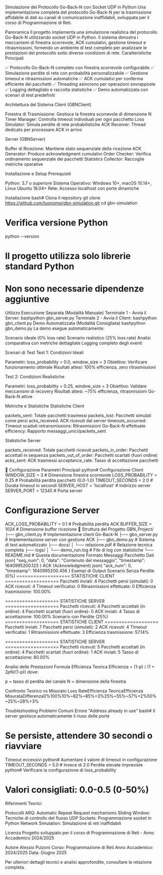 Simulazione del Protocollo Go-Back-N con Socket UDP in Python
Una implementazione completa del protocollo Go-Back-N per la trasmissione affidabile di dati su canali di comunicazione inaffidabili, sviluppata per il corso di Programmazione di Reti.

Panoramica
Il progetto implementa una simulazione realistica del protocollo Go-Back-N utilizzando socket UDP in Python. Il sistema dimostra i meccanismi di finestra scorrevole, ACK cumulativi, gestione timeout e ritrasmissioni, fornendo un ambiente di test completo per analizzare le prestazioni del protocollo sotto diverse condizioni di rete.
Caratteristiche Principali

✅ Protocollo Go-Back-N completo con finestra scorrevole configurabile
✅ Simulazione perdite di rete con probabilità personalizzabile
✅ Gestione timeout e ritrasmissioni automatiche
✅ ACK cumulativi per conferma efficiente dei pacchetti
✅ Threading asincrono per operazioni sovrapposte
✅ Logging dettagliato e raccolta statistiche
✅ Demo automatizzata con scenari di test predefiniti

Architettura del Sistema
Client (GBNClient)

Finestra di Trasmissione: Gestisce la finestra scorrevole di dimensione N
Timer Manager: Controlla timeout individuali per ogni pacchetto
Loss Simulator: Simula perdite di rete probabilistiche
ACK Receiver: Thread dedicato per processare ACK in arrivo

Server (GBNServer)

Buffer di Ricezione: Mantiene stato sequenziale della ricezione
ACK Generator: Produce acknowledgment cumulativi
Order Checker: Verifica ordinamento sequenziale dei pacchetti
Statistics Collector: Raccoglie metriche operative

Installazione e Setup
Prerequisiti

Python: 3.7 o superiore
Sistema Operativo: Windows 10+, macOS 10.14+, Linux Ubuntu 18.04+
Rete: Accesso localhost con porte dinamiche

Installazione
bash# Clona il repository
git clone https://github.com/tuonome/gbn-simulation.git
cd gbn-simulation

# Verifica versione Python
python --version

# Il progetto utilizza solo librerie standard Python
# Non sono necessarie dipendenze aggiuntive
Utilizzo
Esecuzione Separata (Modalità Manuale)
Terminale 1 - Avvia il Server:
bashpython gbn_server.py
Terminale 2 - Avvia il Client:
bashpython gbn_client.py
Demo Automatizzata (Modalità Consigliata)
bashpython gbn_demo.py
La demo esegue automaticamente:

Scenario ideale (0% loss rate)
Scenario realistico (25% loss rate)
Analisi comparativa con metriche dettagliate
Logging completo degli eventi

Scenari di Test
Test 1: Condizioni Ideali

Parametri: loss_probability = 0.0, window_size = 3
Obiettivo: Verificare funzionamento ottimale
Risultati attesi: 100% efficienza, zero ritrasmissioni

Test 2: Condizioni Realistiche

Parametri: loss_probability = 0.25, window_size = 3
Obiettivo: Validare meccanismi di recovery
Risultati attesi: ~75% efficienza, ritrasmissioni Go-Back-N attive

Metriche e Statistiche
Statistiche Client

packets_sent: Totale pacchetti trasmessi
packets_lost: Pacchetti simulati come persi
acks_received: ACK ricevuti dal server
timeouts_occurred: Timeout scaduti
retransmissions: Ritrasmissioni Go-Back-N effettuate
efficiency: Rapporto messaggi_unici/packets_sent

Statistiche Server

packets_received: Totale pacchetti ricevuti
packets_in_order: Pacchetti accettati in sequenza
packets_out_of_order: Pacchetti scartati (fuori ordine)
acks_sent: ACK trasmessi
acceptance_rate: Tasso di accettazione pacchetti

🔧 Configurazione
Parametri Principali
python# Configurazione Client
WINDOW_SIZE = 3              # Dimensione finestra scorrevole
LOSS_PROBABILITY = 0.25      # Probabilità perdita pacchetti (0.0-1.0)
TIMEOUT_SECONDS = 2.0        # Durata timeout in secondi
SERVER_HOST = 'localhost'    # Indirizzo server
SERVER_PORT = 12345          # Porta server

# Configurazione Server  
ACK_LOSS_PROBABILITY = 0.1   # Probabilità perdita ACK
BUFFER_SIZE = 1024           # Dimensione buffer ricezione
📁 Struttura del Progetto
GBN_Project/
├── gbn_client.py          # Implementazione client Go-Back-N
├── gbn_server.py          # Implementazione server con gestione ACK
├── gbn_demo.py            # Sistema di test automatizzato
├── docs/
│   └── relazione.pdf      # Relazione tecnica completa
├── logs/
│   └── demo_run.log       # File di log con statistiche
└── README.md              # Questa documentazione
Formato Messaggi
Pacchetto Dati
json{
    "seq_num": 0,
    "data": "Contenuto del messaggio",
    "timestamp": 1640995200.123
}
ACK (Acknowledgment)
json{
    "ack_num": 0,
    "timestamp": 1640995200.456
}
Esempi di Output
Scenario Senza Perdite (0%)
=================== STATISTICHE CLIENT ===================
Pacchetti inviati: 4
Pacchetti persi (simulati): 0
ACK ricevuti: 4
Timeout verificatisi: 0
Ritrasmissioni effettuate: 0
Efficienza trasmissione: 100.00%

=================== STATISTICHE SERVER ===================
Pacchetti ricevuti: 4
Pacchetti accettati (in ordine): 4
Pacchetti scartati (fuori ordine): 0
ACK inviati: 4
Tasso di accettazione: 100.00%
Scenario con Perdite (25%)
=================== STATISTICHE CLIENT ===================
Pacchetti inviati: 7
Pacchetti persi (simulati): 2
ACK ricevuti: 4
Timeout verificatisi: 1
Ritrasmissioni effettuate: 3
Efficienza trasmissione: 57.14%

=================== STATISTICHE SERVER ===================
Pacchetti ricevuti: 5
Pacchetti accettati (in ordine): 4
Pacchetti scartati (fuori ordine): 1
ACK inviati: 5
Tasso di accettazione: 80.00%

Analisi delle Prestazioni
Formula Efficienza Teorica
Efficienza = (1-p) / (1 + 2*p*N/(1-p))
dove:

p = tasso di perdita del canale
N = dimensione della finestra

Confronto Teorico vs Misurato
Loss RateEfficienza TeoricaEfficienza MisurataDifferenza0%100%10%~82%~85%+3%25%~55%~57%+2%50%~25%~28%+3%

Troubleshooting
Problemi Comuni
Errore "Address already in use"
bash# Il server gestisce automaticamente il riuso delle porte
# Se persiste, attendere 30 secondi o riavviare
Timeout eccessivi
python# Aumentare il valore di timeout in configurazione
TIMEOUT_SECONDS = 5.0  # Invece di 2.0
Perdite elevate impreviste
python# Verificare la configurazione di loss_probability
# Valori consigliati: 0.0-0.5 (0-50%)

Riferimenti Teorici

Protocolli ARQ: Automatic Repeat Request mechanisms
Sliding Window: Tecniche di controllo del flusso
UDP Sockets: Programmazione socket in Python
Network Simulation: Simulazione di reti inaffidabili

Licenza
Progetto sviluppato per il corso di Programmazione di Reti - Anno Accademico 2024/2025

Autore
Alessio Pulzoni
Corso: Programmazione di Reti
Anno Accademico: 2024/2025
Data: Giugno 2025

Per ulteriori dettagli tecnici e analisi approfondite, consultare la relazione completa.